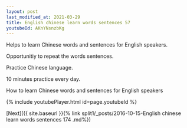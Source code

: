 ```yaml
---
layout: post
last_modified_at: 2021-03-29
title: English chinese learn words sentences 57 
youtubeId: AKnYNsnzbKg
---
```

 
 
Helps to learn Chinese words and sentences for English speakers.

Opportunitiy to repeat the words sentences. 

Practice Chinese language. 
 
10 minutes practice every day. 
 
How to learn Chinese words and sentences for English speakers 
 
{% include youtubePlayer.html id=page.youtubeId %}
 
 
[Next]({{ site.baseurl }}{% link  split1/_posts/2016-10-15-English chinese learn words sentences 174 .md%})
 
